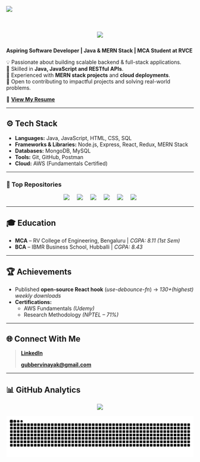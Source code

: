 ![](https://raw.githubusercontent.com/halfrost/halfrost/master/icons/header_.png)

<h1 align="center">
  <a href="https://git.io/typing-svg">
    <img src="https://readme-typing-svg.herokuapp.com/?lines=Hello,+World!+👋;I’m+Vinayak+Gubber;&center=false&size=24">
  </a>
</h1>

**Aspiring Software Developer | Java & MERN Stack | MCA Student at RVCE**  

💡 Passionate about building scalable backend & full-stack applications.  
🧠 Skilled in **Java, JavaScript and RESTful APIs**.  
🚀 Experienced with **MERN stack projects** and **cloud deployments**.  
📌 Open to contributing to impactful projects and solving real-world problems.  

📄 [**View My Resume**](https://drive.google.com/file/d/15Cf1ANsVcQmQCnjQMynvHz_kUMyaviiF/view?usp=sharing)  

---

## ⚙️ Tech Stack  

- **Languages:** Java, JavaScript, HTML, CSS, SQL  
- **Frameworks & Libraries:** Node.js, Express, React, Redux, MERN Stack  
- **Databases:** MongoDB, MySQL  
- **Tools:** Git, GitHub, Postman  
- **Cloud:** AWS (Fundamentals Certified)  

---

### 📂 Top Repositories  
 
<div style="display: flex; gap: 20px; justify-content: center; flex-wrap: wrap; align-items: flex-start;">
  <a href="https://github.com/VinayakGubber/NoteSphere">
    <img src="https://github-readme-stats.vercel.app/api/pin/?username=VinayakGubber&repo=NoteSphere&theme=nightowl&cache_bust=7" />
  </a>
 
  <a href="https://github.com/VinayakGubber/RandomQuoteAPI">
    <img src="https://github-readme-stats.vercel.app/api/pin/?username=VinayakGubber&repo=RandomQuoteAPI&theme=nightowl&cache_bust=7" />
  </a>
    <a href="https://github.com/VinayakGubber/StudentGrievancePortal">
    <img src="https://github-readme-stats.vercel.app/api/pin/?username=VinayakGubber&repo=StudentGrievancePortal&theme=nightowl&cache_bust=7" />
  </a>
   <a href="https://github.com/VinayakGubber/NpmPackage_use-debounce-fn">
    <img src="https://github-readme-stats.vercel.app/api/pin/?username=VinayakGubber&repo=NpmPackage_use-debounce-fn&theme=nightowl&cache_bust=7" />
  </a>
  <a href="https://github.com/VinayakGubber/MyPortfolio">
    <img src="https://github-readme-stats.vercel.app/api/pin/?username=VinayakGubber&repo=MyPortfolio&theme=nightowl&cache_bust=7" />
  </a>
  <a href="https://github.com/VinayakGubber/DDP-Java">
    <img src="https://github-readme-stats.vercel.app/api/pin/?username=VinayakGubber&repo=DDP-Java&theme=nightowl&cache_bust=7" />
  </a>
 
</div>


---

## 🎓 Education  

- **MCA** – RV College of Engineering, Bengaluru | *CGPA: 8.11 (1st Sem)*  
- **BCA** – IBMR Business School, Hubballi | *CGPA: 8.43*  

---

## 🏆 Achievements  

- Published **open-source React hook** (*use-debounce-fn*) → *130+(highest) weekly downloads*  
- **Certifications:**  
  - AWS Fundamentals *(Udemy)*  
  - Research Methodology *(NPTEL – 71%)*  

---

## 🌐 Connect With Me  

>[**LinkedIn**](https://www.linkedin.com/in/vinayakgubber)
>
>**gubbervinayak@gmail.com**

---

## 📊 GitHub Analytics  

<p align="center">  
  
  <img height="180em" src="https://github-readme-stats-eight-theta.vercel.app/api/top-langs/?username=VinayakGubber&layout=compact&langs_count=8&theme=algolia"/>  
</p>  

<img src="https://raw.githubusercontent.com/Yuvadi29/Yuvadi29/output/snake.svg" alt="Snake animation" />
